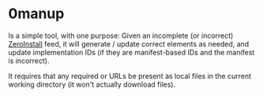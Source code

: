 # 0manup

Is a simple tool, with one purpose: Given an incomplete (or incorrect)
[ZeroInstall](http://0install.net/) feed, it will generate / update
correct <manifest-digest> elements as needed, and update implementation
IDs (if they are manifest-based IDs and the manifest is incorrect).

It requires that any required <archive> or <file> URLs be present as
local files in the current working directory (it won't actually
download files).
